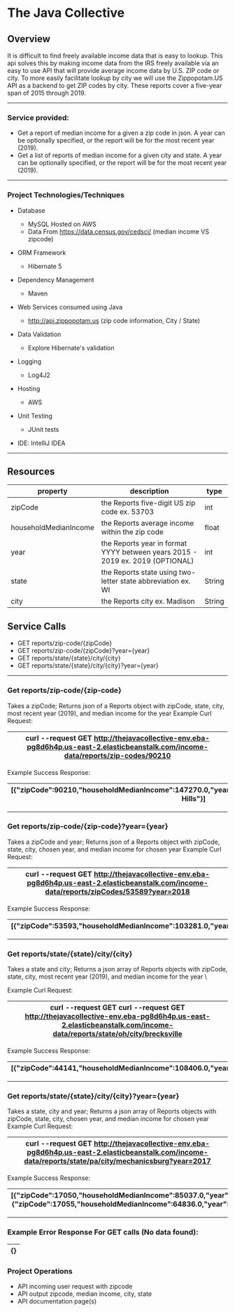 # The Java Collective
## Overview
It is difficult to find freely available income data that is easy to lookup. This api solves this by making income data 
from the IRS freely available via an easy to use API that will provide average income data by U.S. ZIP code or city. To 
more easily facilitate lookup by city we will use the Zippopotam.US API as a backend to get ZIP codes by city.
These reports cover a five-year span of 2015 through 2019.

---

### Service provided:
- Get a report of median income for a given a zip code in json. A year can be optionally specified, or the report will be for 
the most recent year (2019). 
- Get a list of reports of median income for a given city and state. A year can be optionally specified, or the report will be
for the most recent year (2019).

---

### Project Technologies/Techniques
* Database
    * MySQL Hosted on AWS
    * Data From  https://data.census.gov/cedsci/ (median income VS zipcode)
* ORM Framework
    * Hibernate 5
* Dependency Management
    * Maven
* Web Services consumed using Java
    * http://api.zippopotam.us (zip code information, City / State)
* Data Validation
    * Explore Hibernate's validation
* Logging
    * Log4J2
* Hosting
    * AWS

* Unit Testing
    * JUnit tests 
* IDE: IntelliJ IDEA
---

## Resources

| property | description | type | 
| --- | --- | --- |
| zipCode | the Reports five-digit US zip code ex. 53703 | int |
| householdMedianIncome | the Reports average income within the zip code | float |
| year | the Reports year in format YYYY between years 2015 - 2019 ex. 2019 (OPTIONAL) | int |
| state | the Reports state using two-letter state abbreviation ex. WI | String |
| city | the Reports city ex. Madison | String |
 

## Service Calls
- GET reports/zip-code/{zipCode}
- GET reports/zip-code/{zipCode}?year={year}
- GET reports/state/{state}/city/{city}
- GET reports/state/{state}/city/{city}?year={year}

---

### Get reports/zip-code/{zip-code}
Takes a zipCode; Returns json of a Reports object with zipCode, state, city, most recent year (2019), and median income for the year
Example Curl Request:  

| curl --request GET http://thejavacollective-env.eba-pg8d6h4p.us-east-2.elasticbeanstalk.com/income-data/reports/zip-codes/90210 |
| --- |

Example Success Response:

| [{"zipCode":90210,"householdMedianIncome":147270.0,"year":2019,"state":"California","city":"Beverly Hills"}] |
| --- |

---

### Get reports/zip-code/{zip-code}?year={year}
Takes a zipCode and year; Returns json of a Reports object with zipCode, state, city, chosen year, and median income for chosen year
Example Curl Request:

| curl --request GET http://thejavacollective-env.eba-pg8d6h4p.us-east-2.elasticbeanstalk.com/income-data/reports/zipCodes/53589?year=2018 |
| --- |

Example Success Response:

| [{"zipCode":53593,"householdMedianIncome":103281.0,"year":2018,"state":"Wisconsin","city":"Verona"}] |
| --- |

---

### Get reports/state/{state}/city/{city}
Takes a state and city; Returns a json array of Reports objects with zipCode, state, city, most recent year (2019), and median income for the year \

Example Curl Request:

| curl --request GET curl --request GET http://thejavacollective-env.eba-pg8d6h4p.us-east-2.elasticbeanstalk.com/income-data/reports/state/oh/city/brecksville |
| --- |

Example Success Response:

| [{"zipCode":44141,"householdMedianIncome":108406.0,"year":2019,"state":"oh","city":"brecksville"}] |
| --- |

---

### Get reports/state/{state}/city/{city}?year={year}
Takes a state, city and year; Returns a json array of Reports objects with zipCode, state, city, chosen year, and median income for chosen year \
Example Curl Request:

| curl --request GET http://thejavacollective-env.eba-pg8d6h4p.us-east-2.elasticbeanstalk.com/income-data/reports/state/pa/city/mechanicsburg?year=2017 |
| --- |

Example Success Response:

| [{"zipCode":17050,"householdMedianIncome":85037.0,"year":2017,"state":"pa","city":"mechanicsburg"},{"zipCode":17055,"householdMedianIncome":64836.0,"year":2017,"state":"pa","city":"mechanicsburg"}] |
| --- |


---
### Example Error Response For GET calls (No data found): 

| {} |
| --- |
### Project Operations

* API incoming user request with zipcode   
* API output zipcode, median income, city, state
* API documentation page(s)

